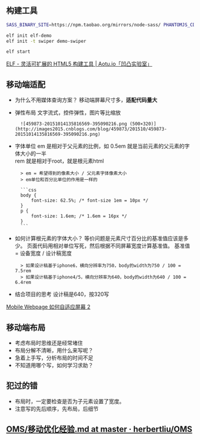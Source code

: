 ## 构建工具

```bash
SASS_BINARY_SITE=https://npm.taobao.org/mirrors/node-sass/ PHANTOMJS_CDNURL=https://npm.taobao.org/mirrors/phantomjs/ npm install -g elf-cli --registry=https://registry.npm.taobao.org

elf init elf-demo
elf init -t swiper demo-swiper

elf start
```

[ELF - 灵活可扩展的 HTML5 构建工具 | Aotu.io「凹凸实验室」](https://aotu.io/notes/2017/01/17/elf/)

## 移动端适配

- 为什么不用媒体查询方案？
移动端屏幕尺寸多，**适配代码量大**

- 弹性布局
		文字流式，控件弹性，图片等比缩放
		
		![459873-20151014135816569-395090216.png (500×320)](http://images2015.cnblogs.com/blog/459873/201510/459873-20151014135816569-395090216.png)

- 字体单位
		em 是相对于父元素的比例，如 0.5em 就是当前元素的父元素的字体大小的一半    
		rem 就是相对于root，就是根元素html
		
		> em = 希望得到的像素大小 / 父元素字体像素大小
		> em单位和百分比单位的作用是一样的
		
		```css
		body {
			font-size: 62.5%; /* font-size 1em = 10px */
		}
		p {
			font-size: 1.6em; /* 1.6em = 16px */
		}
		```

- 如何计算根元素的字体大小？
		等价问题是元素尺寸百分比的基准值应该是多少。
		页面代码用相对单位写死，然后根据不同屏幕宽度计算基准值。
		基准值 = 设备宽度 / 设计稿宽度
		
		> 如果设计稿基于iphone6，横向分辨率为750，body的width为750 / 100 = 7.5rem
		> 如果设计稿基于iphone4/5，横向分辨率为640，body的width为640 / 100 = 6.4rem    
- 结合项目的思考
		设计稿是640，按320写    
		
[Mobile Webpage 如何自适应屏幕 2](https://www.icloud.com/keynote/000DIf8ISxFcuxka4YozKLaOg#Mobile_Webpage_%25E5%25A6%2582%25E4%25BD%2595%25E8%2587%25AA%25E9%2580%2582%25E5%25BA%2594%25E5%25B1%258F%25E5%25B9%2595_2)    
## 移动端布局

- 考虑布局时思维还是经常堵住
- 布局分解不清晰，用什么来写呢？
- 急着上手写，分析布局的时间不足
- 不知道用哪个写，如何学习求助？

## 犯过的错
* 布局时，一定要检查是否为子元素设置了宽度。
* 注意写的先后顺序，先布局，后细节

## [OMS/移动优化经验.md at master · herbertliu/OMS](https://github.com/herbertliu/OMS/blob/master/%25E7%25A7%25BB%25E5%258A%25A8%25E4%25BC%2598%25E5%258C%2596%25E7%25BB%258F%25E9%25AA%258C.md)
